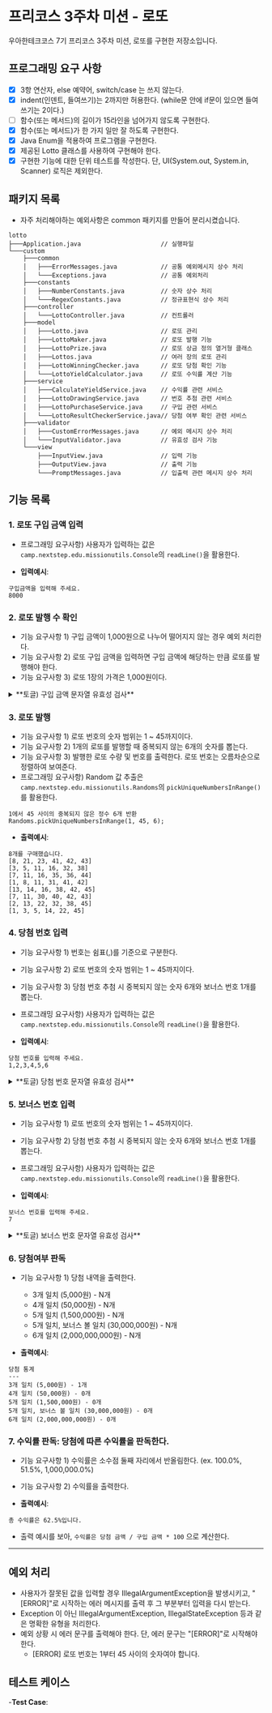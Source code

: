 # 프리코스 3주차 미션 - 로또

우아한테크코스 7기 프리코스 3주차 미션, 로또를 구현한 저장소입니다.

## 프로그래밍 요구 사항

- [x] 3항 연산자, else 예약어, switch/case 는 쓰지 않는다.
- [x] indent(인덴트, 들여쓰기)는 2까지만 허용한다. (while문 안에 if문이 있으면 들여쓰기는 2이다.)
- [ ] 함수(또는 메서드)의 길이가 15라인을 넘어가지 않도록 구현한다.
- [x] 함수(또는 메서드)가 한 가지 일만 잘 하도록 구현한다.
- [x] Java Enum을 적용하여 프로그램을 구현한다.
- [x] 제공된 Lotto 클래스를 사용하여 구현해야 한다.
- [x] 구현한 기능에 대한 단위 테스트를 작성한다. 단, UI(System.out, System.in, Scanner) 로직은 제외한다.

## 패키지 목록

- 자주 처리해야하는 예외사항은 common 패키지를 만들어 분리시켰습니다.

```
lotto
├───Application.java                      // 실행파일
└───custom                                
    ├───common                      
    │   ├───ErrorMessages.java            // 공통 예외메시지 상수 처리
    │   └───Exceptions.java               // 공통 예외처리
    ├───constants
    │   ├───NumberConstants.java          // 숫자 상수 처리
    │   └───RegexConstants.java           // 정규표현식 상수 처리
    ├───controller
    │   └───LottoController.java          // 컨트롤러
    ├───model
    │   ├───Lotto.java                    // 로또 관리
    │   ├───LottoMaker.java               // 로또 발행 기능
    │   ├───LottoPrize.java               // 로또 상금 정의 열거형 클래스
    │   ├───Lottos.java                   // 여러 장의 로또 관리
    │   ├───LottoWinningChecker.java      // 로또 당첨 확인 기능
    │   └───LottoYieldCalculator.java     // 로또 수익률 계산 기능
    ├───service
    │   ├───CalculateYieldService.java    // 수익률 관련 서비스
    │   ├───LottoDrawingService.java      // 번호 추첨 관련 서비스
    │   ├───LottoPurchaseService.java     // 구입 관련 서비스
    │   └───LottoResultCheckerService.java// 당첨 여부 확인 관련 서비스
    ├───validator
    │   ├───CustomErrorMessages.java      // 예외 메시지 상수 처리
    │   └───InputValidator.java           // 유효성 검사 기능
    └───view
        ├───InputView.java                // 입력 기능
        ├───OutputView.java               // 출력 기능
        └───PromptMessages.java           // 입출력 관련 메시지 상수 처리
```

## 기능 목록

### 1. 로또 구입 금액 입력

- 프로그래밍 요구사항) 사용자가 입력하는 값은 `camp.nextstep.edu.missionutils.Console`의 `readLine()`을 활용한다.

- **입력예시**:

```입력예시
구입금액을 입력해 주세요.
8000
```

### 2. 로또 발행 수 확인

- 기능 요구사항 1) 구입 금액이 1,000원으로 나누어 떨어지지 않는 경우 예외 처리한다.
- 기능 요구사항 2) 로또 구입 금액을 입력하면 구입 금액에 해당하는 만큼 로또를 발행해야 한다.
- 기능 요구사항 3) 로또 1장의 가격은 1,000원이다.

<details>
<summary>**토글) 구입 금액 문자열 유효성 검사**</summary>

> - 입력된 문자열이 NULL 이거나, 빈 문자열이거나 공백으로만 구성되어 있을 때
>
> - 입력된 문자열에 숫자와 공백 외의 문자가 있을때
>
> - 입력된 문자열의 숫자들 사이에 공백이 존재할 때
>
> - (커스텀) 입력된 숫자가 int 타입의 범위를 벗어날 때
>
> - 입력된 숫자가 1000원으로 나누어 떨어지지 않을 때

</details>

### 3. 로또 발행

- 기능 요구사항 1) 로또 번호의 숫자 범위는 1 ~ 45까지이다.
- 기능 요구사항 2) 1개의 로또를 발행할 때 중복되지 않는 6개의 숫자를 뽑는다.
- 기능 요구사항 3) 발행한 로또 수량 및 번호를 출력한다. 로또 번호는 오름차순으로 정렬하여 보여준다.
- 프로그래밍 요구사항) Random 값 추출은 `camp.nextstep.edu.missionutils.Randoms`의 `pickUniqueNumbersInRange()`를 활용한다.

``` 프로그래밍 요구사항 활용 예시
1에서 45 사이의 중복되지 않은 정수 6개 반환
Randoms.pickUniqueNumbersInRange(1, 45, 6);
```

- **출력예시**:

```출력 예시
8개를 구매했습니다.
[8, 21, 23, 41, 42, 43]
[3, 5, 11, 16, 32, 38]
[7, 11, 16, 35, 36, 44]
[1, 8, 11, 31, 41, 42]
[13, 14, 16, 38, 42, 45]
[7, 11, 30, 40, 42, 43]
[2, 13, 22, 32, 38, 45]
[1, 3, 5, 14, 22, 45]
```

### 4. 당첨 번호 입력

- 기능 요구사항 1) 번호는 쉼표(,)를 기준으로 구분한다.
- 기능 요구사항 2) 로또 번호의 숫자 범위는 1 ~ 45까지이다.
- 기능 요구사항 3) 당첨 번호 추첨 시 중복되지 않는 숫자 6개와 보너스 번호 1개를 뽑는다.
- 프로그래밍 요구사항) 사용자가 입력하는 값은 `camp.nextstep.edu.missionutils.Console`의 `readLine()`을 활용한다.

- **입력예시**:

```입력예시
당첨 번호를 입력해 주세요.
1,2,3,4,5,6
```

<details>
<summary>**토글) 당첨 번호 문자열 유효성 검사**</summary>

> - 입력된 문자열이 NULL 이거나, 빈 문자열이거나 공백으로만 구성되어 있을 때
>
> - 입력된 문자열에 쉼표, 공백, 숫자를 제외한 문자가 존재할 때
>
> - 숫자와 숫자 사이에 공백이 존재할 때
>
> - 숫자가 6개가 아닐 때
>
> - 숫자가 중복될 때
>
> - 숫자가 1 ~ 45의 값이 아닐 때

</details>

### 5. 보너스 번호 입력

- 기능 요구사항 1) 로또 번호의 숫자 범위는 1 ~ 45까지이다.
- 기능 요구사항 2) 당첨 번호 추첨 시 중복되지 않는 숫자 6개와 보너스 번호 1개를 뽑는다.
- 프로그래밍 요구사항) 사용자가 입력하는 값은 `camp.nextstep.edu.missionutils.Console`의 `readLine()`을 활용한다.

- **입력예시**:

```입력예시
보너스 번호를 입력해 주세요.
7
```

<details>
<summary>**토글) 보너스 번호 문자열 유효성 검사**</summary>

> - 입력된 문자열이 NULL 이거나, 빈 문자열이거나 공백으로만 구성되어 있을 때
>
> - 입력된 문자열에 숫자와 공백을 제외한 문자가 존재할 때
>
> - 숫자와 숫자 사이에 공백이 존재할 때
>
> - 보너스 번호가 당첨 번호와 같을 때
>
> - 숫자가 1 ~ 45의 값이 아닐 때

</details>

### 6. 당첨여부 판독

- 기능 요구사항 1) 당첨 내역을 출력한다.
    - 3개 일치 (5,000원) - N개
    - 4개 일치 (50,000원) - N개
    - 5개 일치 (1,500,000원) - N개
    - 5개 일치, 보너스 볼 일치 (30,000,000원) - N개
    - 6개 일치 (2,000,000,000원) - N개

- **출력예시**:

```출력예시
당첨 통계
---
3개 일치 (5,000원) - 1개
4개 일치 (50,000원) - 0개
5개 일치 (1,500,000원) - 0개
5개 일치, 보너스 볼 일치 (30,000,000원) - 0개
6개 일치 (2,000,000,000원) - 0개
```

### 7. 수익률 판독: 당첨에 따른 수익률을 판독한다.

- 기능 요구사항 1) 수익률은 소수점 둘째 자리에서 반올림한다. (ex. 100.0%, 51.5%, 1,000,000.0%)
- 기능 요구사항 2) 수익률을 출력한다.

- **출력예시**:

```출력예시
총 수익률은 62.5%입니다.
```

- 출력 예시를 보아, `수익률은 당첨 금액 / 구입 금액 * 100` 으로 계산한다.

---

## 예외 처리

- 사용자가 잘못된 값을 입력할 경우 IllegalArgumentException을 발생시키고, "[ERROR]"로 시작하는 에러 메시지를 출력 후 그 부분부터 입력을 다시 받는다.
- Exception 이 아닌 IllegalArgumentException, IllegalStateException 등과 같은 명확한 유형을 처리한다.
- 예외 상황 시 에러 문구를 출력해야 한다. 단, 에러 문구는 "[ERROR]"로 시작해야 한다.
    - [ERROR] 로또 번호는 1부터 45 사이의 숫자여야 합니다.

## 테스트 케이스

-**Test Case**:

```테스트케이스

```